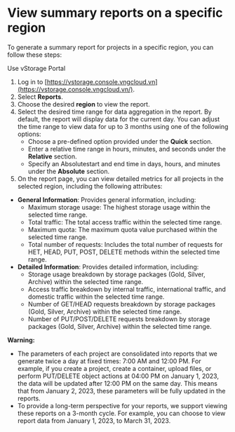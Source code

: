 # View summary reports on a specific region

To generate a summary report for projects in a specific region, you can follow these steps:

&#x20;Use vStorage Portal

1. Log in to [https://vstorage.console.vngcloud.vn](https://vstorage.console.vngcloud.vn/).
2. Select **Reports**.
3. Choose the desired **region** to view the report.
4. Select the desired time range for data aggregation in the report. By default, the report will display data for the current day. You can adjust the time range to view data for up to 3 months using one of the following options:
   * Choose a pre-defined option provided under the **Quick** section.
   * Enter a relative time range in hours, minutes, and seconds under the **Relative** section.
   * Specify an Absolutestart and end time in days, hours, and minutes under the **Absolute** section.
5. On the report page, you can view detailed metrics for all projects in the selected region, including the following attributes:

* **General Information**: Provides general information, including:
  * Maximum storage usage: The highest storage usage within the selected time range.
  * Total traffic: The total access traffic within the selected time range.
  * Maximum quota: The maximum quota value purchased within the selected time range.
  * Total number of requests: Includes the total number of requests for HET, HEAD, PUT, POST, DELETE methods within the selected time range.
* **Detailed Information**: Provides detailed information, including:
  * Storage usage breakdown by storage packages (Gold, Silver, Archive) within the selected time range.
  * Access traffic breakdown by internal traffic, international traffic, and domestic traffic within the selected time range.
  * Number of GET/HEAD requests breakdown by storage packages (Gold, Silver, Archive) within the selected time range.
  * Number of PUT/POST/DELETE requests breakdown by storage packages (Gold, Silver, Archive) within the selected time range.

**Warning:**&#x20;

* The parameters of each project are consolidated into reports that we generate twice a day at fixed times: 7:00 AM and 12:00 PM. For example, if you create a project, create a container, upload files, or perform PUT/DELETE object actions at 04:00 PM on January 1, 2023, the data will be updated after 12:00 PM on the same day. This means that from January 2, 2023, these parameters will be fully updated in the reports.
* To provide a long-term perspective for your reports, we support viewing these reports on a 3-month cycle. For example, you can choose to view report data from January 1, 2023, to March 31, 2023.
